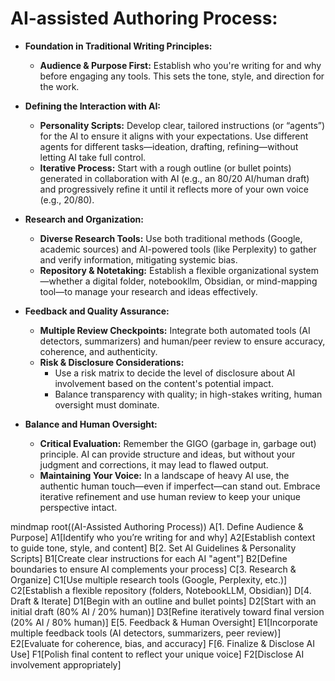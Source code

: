 # AI-assisted Authoring Process:

- **Foundation in Traditional Writing Principles:**  
  - **Audience & Purpose First:** Establish who you're writing for and why before engaging any tools. This sets the tone, style, and direction for the work.
  
- **Defining the Interaction with AI:**  
  - **Personality Scripts:** Develop clear, tailored instructions (or “agents”) for the AI to ensure it aligns with your expectations. Use different agents for different tasks—ideation, drafting, refining—without letting AI take full control.
  - **Iterative Process:** Start with a rough outline (or bullet points) generated in collaboration with AI (e.g., an 80/20 AI/human draft) and progressively refine it until it reflects more of your own voice (e.g., 20/80).
  
- **Research and Organization:**  
  - **Diverse Research Tools:** Use both traditional methods (Google, academic sources) and AI-powered tools (like Perplexity) to gather and verify information, mitigating systemic bias.
  - **Repository & Notetaking:** Establish a flexible organizational system—whether a digital folder, notebookllm, Obsidian, or mind-mapping tool—to manage your research and ideas effectively.

- **Feedback and Quality Assurance:**  
  - **Multiple Review Checkpoints:** Integrate both automated tools (AI detectors, summarizers) and human/peer review to ensure accuracy, coherence, and authenticity.
  - **Risk & Disclosure Considerations:**  
    - Use a risk matrix to decide the level of disclosure about AI involvement based on the content's potential impact.
    - Balance transparency with quality; in high-stakes writing, human oversight must dominate.
  
- **Balance and Human Oversight:**  
  - **Critical Evaluation:** Remember the GIGO (garbage in, garbage out) principle. AI can provide structure and ideas, but without your judgment and corrections, it may lead to flawed output.
  - **Maintaining Your Voice:** In a landscape of heavy AI use, the authentic human touch—even if imperfect—can stand out. Embrace iterative refinement and use human review to keep your unique perspective intact.

mindmap
  root((AI-Assisted Authoring Process))
    A[1. Define Audience & Purpose]
      A1[Identify who you’re writing for and why]
      A2[Establish context to guide tone, style, and content]
    B[2. Set AI Guidelines & Personality Scripts]
      B1[Create clear instructions for each AI "agent"]
      B2[Define boundaries to ensure AI complements your process]
    C[3. Research & Organize]
      C1[Use multiple research tools (Google, Perplexity, etc.)]
      C2[Establish a flexible repository (folders, NotebookLLM, Obsidian)]
    D[4. Draft & Iterate]
      D1[Begin with an outline and bullet points]
      D2[Start with an initial draft (80% AI / 20% human)]
      D3[Refine iteratively toward final version (20% AI / 80% human)]
    E[5. Feedback & Human Oversight]
      E1[Incorporate multiple feedback tools (AI detectors, summarizers, peer review)]
      E2[Evaluate for coherence, bias, and accuracy]
    F[6. Finalize & Disclose AI Use]
      F1[Polish final content to reflect your unique voice]
      F2[Disclose AI involvement appropriately]
